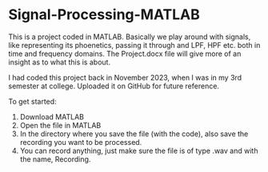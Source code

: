 # Signal-Processing-MATLAB

This is a project coded in MATLAB. Basically we play around with signals, like representing its phoenetics, passing it through and LPF, HPF etc. both in time and frequency domains. The Project.docx file will give more of an insight as to what this is about.

I had coded this project back in November 2023, when I was in my 3rd semester at college. Uploaded it on GitHub for future reference.

To get started:
1. Download MATLAB
2. Open the file in MATLAB
3. In the directory where you save the file (with the code), also save the recording you want to be processed.
4. You can record anything, just make sure the file is of type .wav and with the name, Recording.
